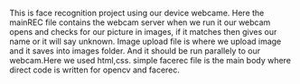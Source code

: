 This is face recognition project using our device webcame.
Here the mainREC file contains the webcam server when we run it our webcam opens and checks for our picture in images, if it matches then gives our name or it will say unknown.
Image upload file is where we upload image and it saves into images folder. And it should be run parallely to our webcam.Here we used html,css.
simple facerec file is the main body where direct code is written for opencv and facerec.
